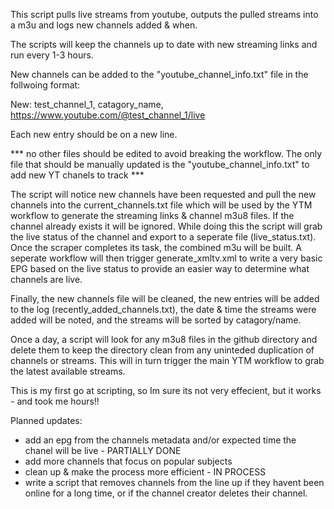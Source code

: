 This script pulls live streams from youtube, outputs the pulled streams into a m3u and logs new channels added & when.

The scripts will keep the channels up to date with new streaming links and run every 1-3 hours.

New channels can be added to the "youtube_channel_info.txt" file in the follwoing format:

New: test_channel_1, catagory_name, https://www.youtube.com/@test_channel_1/live

Each new entry should be on a new line. 

*** no other files should be edited to avoid breaking the workflow. The only file that should be manually updated is the "youtube_channel_info.txt" to add new YT chanels to track ***

The script will notice new channels have been requested and pull the new channels into the current_channels.txt file which will be used by the YTM workflow to generate the streaming links & channel m3u8 files. If the channel already exists it will be ignored.
While doing this the script will grab the live status of the channel and export to a seperate file (live_status.txt).
Once the scraper completes its task, the combined m3u will be built. A seperate workflow will then trigger generate_xmltv.xml to write a very basic EPG based on the live status to provide an easier way to determine what channels are live.

Finally, the new channels file will be cleaned, the new entries will be added to the log (recently_added_channels.txt), the date & time the streams were added will be noted, and the streams will be sorted by catagory/name.

Once a day, a script will look for any m3u8 files in the github directory and delete them to keep the directory clean from any uninteded duplication of channels or streams. This will in turn trigger the main YTM workflow to grab the latest available streams.

This is my first go at scripting, so Im sure its not very effecient, but it works - and took me hours!!

Planned updates:
- add an epg from the channels metadata and/or expected time the chanel will be live - PARTIALLY DONE
- add more channels that focus on popular subjects
- clean up & make the process more efficient - IN PROCESS
- write a script that removes channels from the line up if they havent been online for a long time, or if the channel creator deletes their channel.


